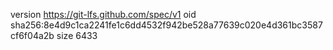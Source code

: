 version https://git-lfs.github.com/spec/v1
oid sha256:8e4d9c1ca2241fe1c6dd4532f942be528a77639c020e4d361bc3587cf6f04a2b
size 6433
